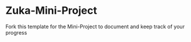 # Zuka-Mini-Project
Fork this template for the Mini-Project to document and keep track of your progress
